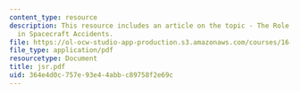 ```yaml
---
content_type: resource
description: This resource includes an article on the topic - The Role of Software
  in Spacecraft Accidents.
file: https://ol-ocw-studio-app-production.s3.amazonaws.com/courses/16-355j-software-engineering-concepts-fall-2005/364e4d0c757e93e44abbc89758f2e69c_jsr.pdf
file_type: application/pdf
resourcetype: Document
title: jsr.pdf
uid: 364e4d0c-757e-93e4-4abb-c89758f2e69c
---
```

